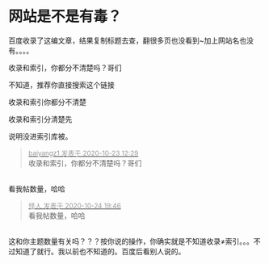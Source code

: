 # 网站是不是有毒？


百度收录了这编文章，结果复制标题去查，翻很多页也没看到~加上网站名也没有。。。。

收录和索引，你都分不清楚吗？哥们

不知道，推荐你直接搜索这个链接

收录和索引你都分不清楚

收录和索引分清楚先

说明没进索引库被。

<div class="quote"><blockquote><font size="2"><a href="https://www.hostloc.com/forum.php?mod=redirect&amp;goto=findpost&amp;pid=9340467&amp;ptid=757553" target="_blank"><font color="#999999">baiyangz1 发表于 2020-10-23 12:29</font></a></font><br />
收录和索引，你都分不清楚吗？哥们</blockquote></div><br />
看我帖数量，哈哈

<div class="quote"><blockquote><font size="2"><a href="https://www.hostloc.com/forum.php?mod=redirect&amp;goto=findpost&amp;pid=9347231&amp;ptid=757553" target="_blank"><font color="#999999">怪人 发表于 2020-10-24 19:46</font></a></font><br />
看我帖数量，哈哈</blockquote></div><br />
这和你主题数量有关吗？？？按你说的操作，你确实就是不知道收录≠索引。。。不过知道了就行。我以前也不知道的。百度后看别人说的。

